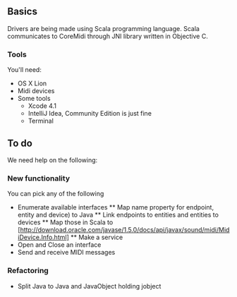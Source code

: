 ## Basics

Drivers are being made using Scala programming language. Scala communicates to CoreMidi through JNI library written in Objective C.

### Tools

You'll need:

* OS X Lion
* Midi devices
* Some tools
    * Xcode 4.1
    * IntelliJ Idea, Community Edition is just fine
    * Terminal

## To do

We need help on the following:

### New functionality

You can pick any of the following

* Enumerate available interfaces
** Map name property for endpoint, entity and device) to Java
** Link endpoints to entities and entities to devices
** Map those in Scala to [http://download.oracle.com/javase/1.5.0/docs/api/javax/sound/midi/MidiDevice.Info.html]
** Make a service
* Open and Close an interface
* Send and receive MIDI messages

### Refactoring

* Split Java to Java and JavaObject holding jobject

